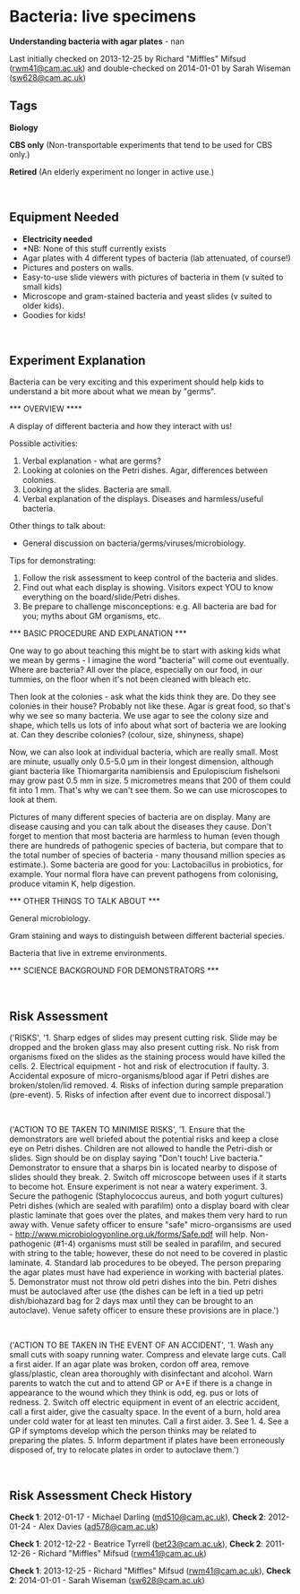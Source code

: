 # Bacteria: live specimens

**Understanding bacteria with agar plates** - nan

Last initially checked on 2013-12-25 by Richard "Miffles" Mifsud (rwm41@cam.ac.uk) and double-checked on 2014-01-01 by Sarah Wiseman (sw628@cam.ac.uk)

## Tags
<!--- Start Tags (DO NOT REMOVE THIS COMMENT) --->

**Biology**

**CBS only** (Non-transportable experiments that tend to be used for CBS only.)

**Retired** (An elderly experiment no longer in active use.)
<!--- End Tags (DO NOT REMOVE THIS COMMENT) --->

<br/>

## Equipment Needed 
- **Electricity needed**
- *NB: None of this stuff currently exists
- Agar plates with 4 different types of bacteria (lab attenuated, of course!)
- Pictures and posters on walls.
- Easy-to-use slide viewers with pictures of bacteria in them (v suited to small kids)
- Microscope and gram-stained bacteria and yeast slides (v suited to older kids).
- Goodies for kids!

<br/>

## Experiment Explanation 

Bacteria can be very exciting and this experiment should help kids to understand a bit more about what we mean by "germs".


*** OVERVIEW ****

A display of different bacteria and how they interact with us!

Possible activities:
1. Verbal explanation - what are germs?
1. Looking at colonies on the Petri dishes. Agar, differences between colonies.
2. Looking at the slides. Bacteria are small.
3. Verbal explanation of the displays. Diseases and harmless/useful bacteria.

Other things to talk about:
- General discussion on bacteria/germs/viruses/microbiology.

Tips for demonstrating:
1. Follow the risk assessment to keep control of the bacteria and slides.
2. Find out what each display is showing. Visitors expect YOU to know everything on the board/slide/Petri dishes.
3. Be prepare to challenge misconceptions: e.g. All bacteria are bad for you; myths about GM organisms, etc.


*** BASIC PROCEDURE AND EXPLANATION ***

One way to go about teaching this might be to start with asking kids what we mean by germs - I imagine the word "bacteria" will come out eventually. Where are bacteria? All over the place, especially on our food, in our tummies, on the floor when it's not been cleaned with bleach etc. 

Then look at the colonies - ask what the kids think they are. Do they see colonies in their house? Probably not like these. Agar is great food, so that's why we see so many bacteria. We use agar to see the colony size and shape, which tells us lots of info about what sort of bacteria we are looking at. Can they describe colonies? (colour, size, shinyness, shape)

Now, we can also look at individual bacteria, which are really small. Most are minute, usually only 0.5-5.0 μm in their longest dimension, although giant bacteria like Thiomargarita namibiensis and Epulopiscium fishelsoni may grow past 0.5 mm in size. 5 micrometres means that 200 of them could fit into 1 mm. That's why we can't see them. So we can use microscopes to look at them.

Pictures of many different species of bacteria are on display. Many are disease causing and you can talk about the diseases they cause. Don't forget to mention that most bacteria are harmless to human (even though there are hundreds of pathogenic species of bacteria, but compare that to the total number of species of bacteria - many thousand million species as estimate.). Some bacteria are good for you: Lactobacillus in probiotics, for example. Your normal flora have can prevent pathogens from colonising, produce vitamin K, help digestion.


*** OTHER THINGS TO TALK ABOUT ***

General microbiology.

Gram staining and ways to distinguish between different bacterial species.

Bacteria that live in extreme environments.

*** SCIENCE BACKGROUND FOR DEMONSTRATORS ***

<br/>

## Risk Assessment

('RISKS', '1.  Sharp edges of slides may present cutting risk.  Slide may be dropped and the broken glass may also present cutting risk.  No risk from organisms fixed on the slides as the staining process would have killed the cells.  2. Electrical equipment - hot and risk of electrocution if faulty.  3. Accidental exposure of micro-organisms/blood agar if Petri dishes are broken/stolen/lid removed.  4. Risks of infection during sample preparation (pre-event).  5. Risks of infection after event due to incorrect disposal.')

<br/>

('ACTION TO BE TAKEN TO MINIMISE RISKS', '1.  Ensure that the demonstrators are well briefed about the potential risks and keep a close eye on Petri dishes.  Children are not allowed to handle the Petri-dish or slides.  Sign should be on display saying "Don\'t touch! Live bacteria."  Demonstrator to ensure that a sharps bin is located nearby to dispose of slides should they break.  2.  Switch off microscope between uses if it starts to become hot. Ensure experiment is not near a watery experiment.  3. Secure the pathogenic (Staphylococcus aureus, and both yogurt cultures) Petri dishes (which are sealed with parafilm) onto a display board with clear plastic laminate that goes over the plates, and makes them very hard to run away with.  Venue safety officer to ensure "safe" micro-organsisms are used - http://www.microbiologyonline.org.uk/forms/Safe.pdf will help.  Non-pathogenic (#1-4) organisms must still be sealed in parafilm, and secured with string to the table; however, these do not need to be covered in plastic laminate.  4. Standard lab procedures to be obeyed.  The person preparing the agar plates must have had experience in working with bacterial plates.  5. Demonstrator must not throw old petri dishes into the bin.  Petri dishes must be autoclaved after use (the dishes can be left in a tied up petri dish/biohazard bag for 2 days max until they can be brought to an autoclave).  Venue safety officer to ensure these provisions are in place.')

<br/>

('ACTION TO BE TAKEN IN THE EVENT OF AN ACCIDENT', '1. Wash any small cuts with soapy running water.  Compress and elevate large cuts.  Call a first aider.  If an agar plate was broken, cordon off area, remove glass/plastic, clean area thoroughly with disinfectant and alcohol.  Warn parents to watch the cut and to attend GP or A+E if there is a change in appearance to the wound which they think is odd, eg. pus or lots of redness.  2. Switch off electric equipment in event of an electric accident, call a first aider, give the casualty space.  In the event of a burn, hold area under cold water for at least ten minutes.  Call a first aider.  3. See 1.  4. See a GP if symptoms develop which the person thinks may be related to preparing the plates.  5. Inform department if plates have been erroneously disposed of, try to relocate plates in order to autoclave them.')

<br/>

## Risk Assessment Check History 

**Check 1**: 2012-01-17 - Michael Darling (md510@cam.ac.uk), **Check 2**: 2012-01-24 - Alex Davies (ad578@cam.ac.uk)

**Check 1**: 2012-12-22 - Beatrice Tyrrell (bet23@cam.ac.uk), **Check 2**: 2011-12-26 - Richard "Miffles" Mifsud (rwm41@cam.ac.uk)

**Check 1**: 2013-12-25 - Richard "Miffles" Mifsud (rwm41@cam.ac.uk), **Check 2**: 2014-01-01 - Sarah Wiseman (sw628@cam.ac.uk)

